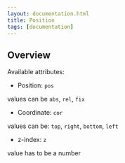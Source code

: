 ```yaml
---
layout: documentation.html
title: Position
tags: [documentation]
---
```


## Overview

Available attributes:

* Position: `pos`

values can be `abs`, `rel`, `fix`

* Coordinate: `cor`

values can be: `top`, `right`, `bottom`, `left`

* z-index: `z`

value has to be a number
